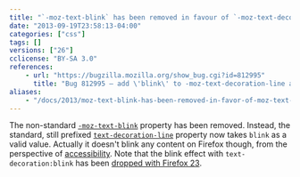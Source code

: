 ```yaml
---
title: "`-moz-text-blink` has been removed in favour of `-moz-text-decoration-line:blink`"
date: "2013-09-19T23:58:13-04:00"
categories: ["css"]
tags: []
versions: ["26"]
cclicense: "BY-SA 3.0"
references:
    - url: "https://bugzilla.mozilla.org/show_bug.cgi?id=812995"
      title: "Bug 812995 – add \'blink\' to -moz-text-decoration-line and drop -moz-text-blink"
aliases:
    - "/docs/2013/moz-text-blink-has-been-removed-in-favor-of-moz-text-decoration-line-blink/"
---
```

The non-standard [`-moz-text-blink`](https://developer.mozilla.org/en-US/docs/Web/CSS/-moz-text-blink) property has been removed. Instead, the standard, still prefixed [`text-decoration-line`](https://developer.mozilla.org/en-US/docs/Web/CSS/text-decoration-line) property now takes `blink` as a valid value. Actually it doesn't blink any content on Firefox though, from the perspective of [accessibility](https://developer.mozilla.org/en-US/docs/Accessibility). Note that the blink effect with `text-decoration:blink` has been [dropped with Firefox 23](https://www.fxsitecompat.com/en-CA/docs/2013/blink-effect-with-text-decoration-blink-has-been-dropped/).
